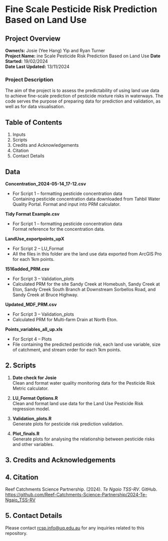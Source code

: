 # Fine Scale Pesticide Risk Prediction Based on Land Use
## Project Overview

**Owner/s:** Josie (Yee Hang) Yip and Ryan Turner  
**Project Name:** ine Scale Pesticide Risk Prediction Based on Land Use
**Date Started:** 19/02/2024  
**Date Last Updated:** 13/11/2024 
### Project Description
The aim of the project is to assess the predictability of using land use data to achieve fine-scale prediction of pesticide mixture risks in waterways. 
The code serves the purpose of preparing data for prediction and validation, as well as for data visualisation. 

## Table of Contents

1. Inputs
2. Scripts
3. Credits and Acknowledgements
4. Citation
5. Contact Details

## Data

**Concentration_2024-05-14_17-12.csv**
- For Script 1 – formatting pesticide concentration data  
  Containing pesticide concentration data downloaded from Tahbil Water Quality Portal. Format and input into PRM calculator.

**Tidy Format Example.csv**
- For Script 1 – formatting pesticide concentration data  
  Format reference for the concentration data.

**LandUse_exportpoints_upX**
- For Script 2 – LU_Format
- All the files in this folder are the land use data exported from ArcGIS Pro for each 1km points.

**1516added_PRM.csv**
- For Script 3 – Validation_plots
- Calculated PRM for the site Sandy Creek at Homebush, Sandy Creek at Eton, Sandy Creek South Branch at Downstream Sorbellos Road, and Sandy Creek at Bruce Highway.

**Updated_MDF_PRM.csv**
- For Script 3 – Validation_plots
- Calculated PRM for Multi-farm Drain at North Eton.

**Points_variables_all_up.xls**
- For Script 4 – Plots
- File containing the predicted pesticide risk, each land use variable, size of catchment, and stream order for each 1km points.


## 2. Scripts
1. **Date check for Josie**  
   Clean and format water quality monitoring data for the Pesticide Risk Metric calculator.

2. **LU_Format Options.R**  
   Clean and format land use data for the Land Use Pesticide Risk regression model.

3. **Validation_plots.R**  
   Generate plots for pesticide risk prediction validation.

4. **Plot_finals.R**  
   Generate plots for analysing the relationship between pesticide risks and other variables.

## 3. Credits and Acknowledgements 


## 4. Citation
Reef Catchments Science Partnership. (2024). *Te Ngaio TSS-RV*. GitHub. https://github.com/Reef-Catchments-Science-Partnership/2024-Te-Ngaio_TSS-RV

## 5. Contact Details
Please contact rcsp.info@uq.edu.au for any inquiries related to this repository.
